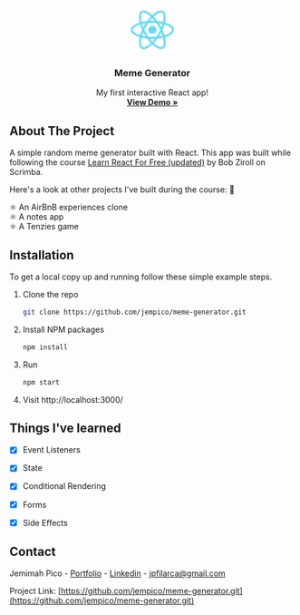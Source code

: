 <div id="top"></div>

<!-- PROJECT LOGO -->
<br />
<div align="center">
  <a href="https://github.com/jempico/meme-generator">
    <img src="public/logo192.png" alt="Logo" width="80" height="80">
  </a>

  <h3 align="center">Meme Generator</h3>

  <p align="center">
    My first interactive React app!
    <br />
    <a href="https://jempico.com"><strong>View Demo »</strong></a>
    <br />
  </p>
</div>

<!-- ABOUT THE PROJECT -->
## About The Project

A simple random meme generator built with React. This app was built while following the course <a href="https://scrimba.com/learn/learnreact">Learn React For Free (updated)</a> by Bob Ziroll on Scrimba. 

Here's a look at other projects I've built during the course: 👀

⚛️ An AirBnB experiences clone <br />
⚛️ A notes app <br />
⚛️ A Tenzies game <br />
 
<!-- GETTING STARTED -->
## Installation

To get a local copy up and running follow these simple example steps.

1. Clone the repo
   ```sh
   git clone https://github.com/jempico/meme-generator.git
   ```
3. Install NPM packages
   ```sh
   npm install
   ```
4. Run
     ```sh
   npm start
   ```
5. Visit http://localhost:3000/
 

<!-- ROADMAP -->
## Things I've learned

- [x] Event Listeners <br />
- [x] State <br />
- [x] Conditional Rendering <br />
- [x] Forms <br />
- [x] Side Effects <br />


<!-- CONTACT -->
## Contact

Jemimah Pico - [Portfolio](https://jempico.com) - [Linkedin](http://linkedin.com/in/jempico) - jpfilarca@gmail.com 

Project Link: [https://github.com/jempico/meme-generator.git](https://github.com/jempico/meme-generator.git)

